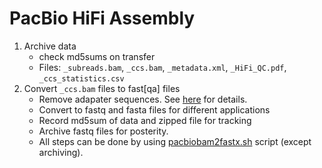 # PacBio HiFi Assembly

1. Archive data
    - check md5sums on transfer
    - Files: `_subreads.bam`, `_ccs.bam`, `_metadata.xml`, `_HiFi_QC.pdf`, `_ccs_statistics.csv` 
2. Convert `_ccs.bam` files to fast[qa] files
    - Remove adapater sequences. See [here](https://doi.org/10.1186/s12864-022-08375-1) for details.
    - Convert to fastq and fasta files for different applications
    - Record md5sum of data and zipped file for tracking
    - Archive fastq files for posterity.
    - All steps can be done by using [pacbiobam2fastx.sh](https://github.com/kango2/pogo/blob/main/hifiasm/pacbiobam2fastx.sh) script (except archiving).
